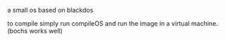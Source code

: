 a small os based on blackdos

to compile simply run compileOS and run the image in a virtual machine. (bochs works well)
